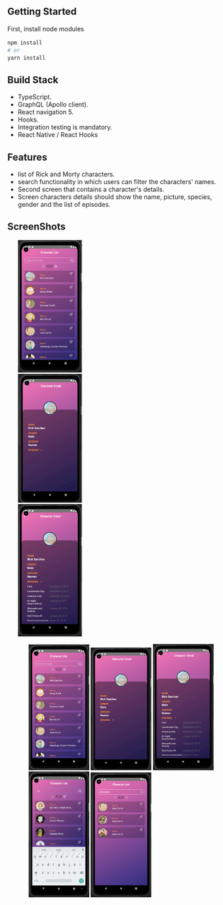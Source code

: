 ## Getting Started

First, install node modules

```bash
npm install
# or
yarn install
```

## Build Stack

- TypeScript.
- GraphQL (Apollo client).
- React navigation 5.
- Hooks.
- Integration testing is mandatory.
- React Native / React Hooks

## Features

- list of Rick and Morty characters.
- search functionality in which users can filter the characters' names. 
- Second screen that contains a character's details.
- Screen characters details should show the name, picture, species, gender and the list of episodes.

## ScreenShots
<ul style="list-style: none;">
  <li>
    <img src="1.PNG" width="30%" />
  </li>
  <li>
    <img src="2.PNG" width="30%" />
  </li>
  <li>
    <img src="3.PNG" width="30%" />
  </li>
<ul>
<img src="1.PNG" width="30%" />
<img src="2.PNG" width="30%" />
<img src="3.PNG" width="30%" />
<img src="4.PNG" width="30%" />
<img src="5.PNG" width="30%" />
